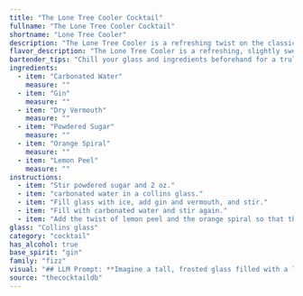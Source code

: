 ```yaml
---
title: "The Lone Tree Cooler Cocktail"
fullname: "The Lone Tree Cooler Cocktail"
shortname: "Lone Tree Cooler"
description: "The Lone Tree Cooler is a refreshing twist on the classic Gin Fizz family.  Its origins likely lie in the late 19th century, when carbonated water and powdered sugar were popular additions to gin-based cocktails.  The citrus notes and garnish nod to the enduring popularity of citrus-forward drinks. "
flavor_description: "The Lone Tree Cooler is a refreshing, slightly sweet and citrusy concoction. The gin's botanicals shine through with juniper and citrus notes, complemented by the dryness of the vermouth. The powdered sugar adds a subtle sweetness, balanced by the tartness of the lemon peel. The carbonated water provides a lively effervescence, while the orange spiral adds a touch of elegance and a hint of citrus aroma. "
bartender_tips: "Chill your glass and ingredients beforehand for a truly refreshing drink.  Use high-quality gin and vermouth for best flavor.  Gently muddle the powdered sugar with a splash of water to create a simple syrup, avoiding any lumps.  When adding the orange spiral, use a citrus peeler to create a beautiful curl for garnish.  Finally, use a bar spoon to gently stir the cocktail, keeping the carbonation intact. "
ingredients:
  - item: "Carbonated Water"
    measure: ""
  - item: "Gin"
    measure: ""
  - item: "Dry Vermouth"
    measure: ""
  - item: "Powdered Sugar"
    measure: ""
  - item: "Orange Spiral"
    measure: ""
  - item: "Lemon Peel"
    measure: ""
instructions:
  - item: "Stir powdered sugar and 2 oz."
  - item: "carbonated water in a collins glass."
  - item: "Fill glass with ice, add gin and vermouth, and stir."
  - item: "Fill with carbonated water and stir again."
  - item: "Add the twist of lemon peel and the orange spiral so that the end dangles over rim of glass."
glass: "Collins glass"
category: "cocktail"
has_alcohol: true
base_spirit: "gin"
family: "fizz"
visual: "## LLM Prompt: **Imagine a tall, frosted glass filled with a light, bubbly concoction. Describe the appearance of this drink, focusing on the following elements:*** **Color:**  Is the drink crystal clear, a pale straw yellow, or something more vibrant?* **Bubbles:**  Are the bubbles delicate and ephemeral, or large and boisterous? * **Texture:**  Does the drink appear viscous, thin, or somewhere in between? * **Garnish:**  A delicate orange spiral graces the rim of the glass, adding a touch of citrusy color.  A small, elegant twist of lemon peel rests on the surface, adding a subtle touch of green. * **Overall Impression:**  Does the drink appear refreshing and light, or complex and sophisticated? **Please use descriptive language and imagery to create a vivid picture of the Lone Tree Cooler in your mind.** "
source: "thecocktaildb"
---
```


